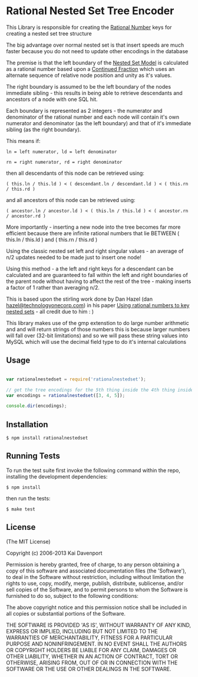 # Rational Nested Set Tree Encoder



This Library is responsible for creating the [Rational Number](http://en.wikipedia.org/wiki/Rational_number)
keys for creating a nested set tree structure

The big advantage over normal nested set is that insert speeds are much faster because you do not need to update
other encodings in the database

The premise is that the left boundary of the [Nested Set Model](http://en.wikipedia.org/wiki/Nested_set_model)
is calculated as a rational number based upon a [Continued Fraction](http://en.wikipedia.org/wiki/Continued_fraction)
which uses an alternate sequence of relative node position and unity as it's values.

The right boundary is assumed to be the left boundary of the nodes immediate sibling - this results in being able
to retrieve descendants and ancestors of a node with one SQL hit.

Each boundary is represented as 2 integers - the numerator and denominator of the rational number and each node
will contain it's own numerator and denominator (as the left boundary) and that of it's immediate sibling (as the right boundary).

This means if:

   	ln = left numerator, ld = left denominator

   	rn = right numerator, rd = right denominator

then all descendants of this node can be retrieved using:

   	( this.ln / this.ld ) < ( descendant.ln / descendant.ld ) < ( this.rn / this.rd )

and all ancestors of this node can be retrieved using:

   	( ancestor.ln / ancestor.ld ) < ( this.ln / this.ld ) < ( ancestor.rn / ancestor.rd )

More importantly - inserting a new node into the tree becomes far more efficient because there are infinite rational numbers
that lie BETWEEN ( this.ln / this.ld ) and ( this.rn / this.rd )

Using the classic nested set left and right singular values - an average of n/2 updates needed to be made just to insert one node!

Using this method - a the left and right keys for a descendant can be calculated and are guaranteed to fall within the left and right 
boundaries of the parent node without having to affect the rest of the tree - making inserts a factor of 1 rather than averaging n/2.

This is based upon the stirling work done by Dan Hazel (dan hazel@technologyonecorp.com) in his paper
[Using rational numbers to key nested sets](http://arxiv.org/abs/0806.3115) - all credit due to him : )

This library makes use of the gmp extenstion to do large number arithmetic and and will return strings of those numbers
this is because larger numbers will fall over (32-bit limitations) and so we will pass these string values into MySQL
which will use the decimal field type to do it's internal calculations

## Usage

```js

var rationalnestedset = require('rationalnestedset');

// get the tree encodings for the 5th thing inside the 4th thing inside the 3rd thing
var encodings = rationalnestedset([3, 4, 5]);

console.dir(encodings);

```


## Installation

    $ npm install rationalnestedset

## Running Tests

To run the test suite first invoke the following command within the repo, installing the development dependencies:

    $ npm install

then run the tests:

    $ make test

## License 

(The MIT License)

Copyright (c) 2006-2013 Kai Davenport

Permission is hereby granted, free of charge, to any person obtaining
a copy of this software and associated documentation files (the
'Software'), to deal in the Software without restriction, including
without limitation the rights to use, copy, modify, merge, publish,
distribute, sublicense, and/or sell copies of the Software, and to
permit persons to whom the Software is furnished to do so, subject to
the following conditions:

The above copyright notice and this permission notice shall be
included in all copies or substantial portions of the Software.

THE SOFTWARE IS PROVIDED 'AS IS', WITHOUT WARRANTY OF ANY KIND,
EXPRESS OR IMPLIED, INCLUDING BUT NOT LIMITED TO THE WARRANTIES OF
MERCHANTABILITY, FITNESS FOR A PARTICULAR PURPOSE AND NONINFRINGEMENT.
IN NO EVENT SHALL THE AUTHORS OR COPYRIGHT HOLDERS BE LIABLE FOR ANY
CLAIM, DAMAGES OR OTHER LIABILITY, WHETHER IN AN ACTION OF CONTRACT,
TORT OR OTHERWISE, ARISING FROM, OUT OF OR IN CONNECTION WITH THE
SOFTWARE OR THE USE OR OTHER DEALINGS IN THE SOFTWARE.